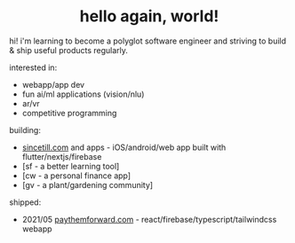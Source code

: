 <h1 align="center">hello again, world!</h1>

hi! i'm learning to become a polyglot software engineer and striving to build & ship useful products regularly.

interested in:

- webapp/app dev
- fun ai/ml applications (vision/nlu)
- ar/vr
- competitive programming

building:

- [sincetill.com](https://sincetill.com) and apps - iOS/android/web app built with flutter/nextjs/firebase
- [sf - a better learning tool]
- [cw - a personal finance app]
- [gv - a plant/gardening community]

shipped:

- 2021/05 [paythemforward.com](https://paythemforward.com) - react/firebase/typescript/tailwindcss webapp

